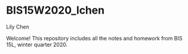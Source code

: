 # BIS15W2020_lchen
Lily Chen

Welcome! This repository includes all the notes and homework from BIS 15L, winter quarter 2020.

